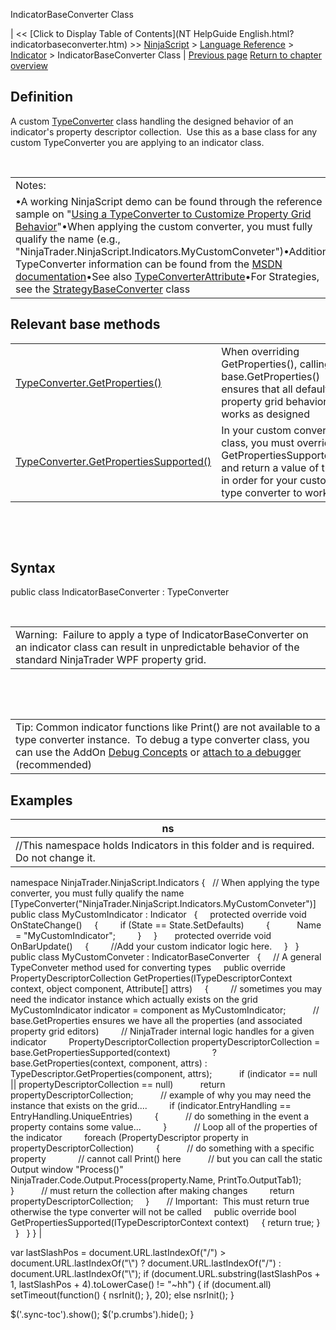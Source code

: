 ﻿










 


IndicatorBaseConverter Class







| &lt;&lt; [Click to Display Table of Contents](NT HelpGuide English.html?indicatorbaseconverter.htm) &gt;&gt;
 [NinjaScript](ninjascript.htm) &gt; [Language Reference](language_reference_wip.htm) &gt; [Indicator](indicator.htm) &gt;
IndicatorBaseConverter Class | [Previous page](drawverticalgridlines.htm)
[Return to chapter overview](indicator.htm)










Definition
----------


A custom [TypeConverter](https://msdn.microsoft.com/en-us/library/system.componentmodel.typeconverter%28v=vs.110%29.aspx) class handling the designed behavior of an indicator's property descriptor collection.  Use this as a base class for any custom TypeConverter you are applying to an indicator class.


 




|  |
| --- |
| Notes:
•A working NinjaScript demo can be found through the reference sample on "[Using a TypeConverter to Customize Property Grid Behavior](http://ninjatrader.com/support/forum/showthread.php?t=97919)"•When applying the custom converter, you must fully qualify the name (e.g., "NinjaTrader.NinjaScript.Indicators.MyCustomConveter")•Additional TypeConverter information can be found from the [MSDN documentation](https://msdn.microsoft.com/en-us/library/system.componentmodel.typeconverter%28v=vs.110%29.aspx)•See also [TypeConverterAttribute](typeconverterattribute.htm)•For Strategies, see the [StrategyBaseConverter](strategybaseconverter.htm) class |





Relevant base methods
---------------------




|  |  |
| --- | --- |
| [TypeConverter.GetProperties()](https://msdn.microsoft.com/en-us/library/system.componentmodel.typeconverter.getproperties(v=vs.110).aspx) | When overriding GetProperties(), calling base.GetProperties() ensures that all default property grid behavior works as designed |
| [TypeConverter.GetPropertiesSupported()](https://msdn.microsoft.com/en-us/library/system.componentmodel.typeconverter.getpropertiessupported(v=vs.110).aspx) | In your custom converter class, you must override GetPropertiesSupported() and return a value of true in order for your custom type converter to work |



 


 


Syntax
------


public class IndicatorBaseConverter : TypeConverter


 




|  |
| --- |
| Warning:  Failure to apply a type of IndicatorBaseConverter on an indicator class can result in unpredictable behavior of the standard NinjaTrader WPF property grid.   |



 


 




|  |
| --- |
| Tip: Common indicator functions like Print() are not available to a type converter instance.  To debug a type converter class, you can use the AddOn [Debug Concepts](alert_and_debug_concepts.htm) or [attach to a debugger](visual_studio_debugging.htm) (recommended) |





Examples
--------




| ns |
| --- |
| //This namespace holds Indicators in this folder and is required. Do not change it.
namespace NinjaTrader.NinjaScript.Indicators
{
   // When applying the type converter, you must fully qualify the name
   [TypeConverter("NinjaTrader.NinjaScript.Indicators.MyCustomConveter")]
   public class MyCustomIndicator : Indicator
   {
     protected override void OnStateChange()
     {
         if (State == State.SetDefaults)
         {
           Name   = "MyCustomIndicator";
         }
     }
 
     protected override void OnBarUpdate()
     {
         //Add your custom indicator logic here.
     }
   }
 
   public class MyCustomConveter : IndicatorBaseConverter
   {
     // A general TypeConveter method used for converting types
     public override PropertyDescriptorCollection GetProperties(ITypeDescriptorContext context, object component, Attribute[] attrs)
     {
         // sometimes you may need the indicator instance which actually exists on the grid
         MyCustomIndicator indicator = component as MyCustomIndicator;
 
         // base.GetProperties ensures we have all the properties (and associated property grid editors)
         // NinjaTrader internal logic handles for a given indicator
         PropertyDescriptorCollection propertyDescriptorCollection = base.GetPropertiesSupported(context)
                 ? base.GetProperties(context, component, attrs) : TypeDescriptor.GetProperties(component, attrs);
 
         if (indicator == null || propertyDescriptorCollection == null)
           return propertyDescriptorCollection;
 
         // example of why you may need the instance that exists on the grid....
         if (indicator.EntryHandling == EntryHandling.UniqueEntries)
         {
           // do something in the event a property contains some value...
         }
 
         // Loop all of the properties of the indicator
         foreach (PropertyDescriptor property in propertyDescriptorCollection)
         {
           // do something with a specific property
 
           // cannot call Print() here
           // but you can call the static Output window "Process()"
           NinjaTrader.Code.Output.Process(property.Name, PrintTo.OutputTab1);
         }
 
         // must return the collection after making changes
         return propertyDescriptorCollection;
     }
 
     // Important:  This must return true otherwise the type converter will not be called
     public override bool GetPropertiesSupported(ITypeDescriptorContext context)
     { return true; }
     }
   }
} |






 
 var lastSlashPos = document.URL.lastIndexOf("/") &gt; document.URL.lastIndexOf("\\") ? document.URL.lastIndexOf("/") : document.URL.lastIndexOf("\\");
 if (document.URL.substring(lastSlashPos + 1, lastSlashPos + 4).toLowerCase() != "~hh") {
 if (document.all) setTimeout(function() {
 nsrInit();
 }, 20);
 else nsrInit();
 }
 
 
 $('.sync-toc').show();
 $('p.crumbs').hide();
 }
 
 
 



